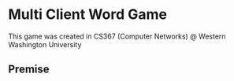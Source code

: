 # Multi Client Word Game

This game was created in CS367 (Computer Networks) @ Western Washington University

## Premise
